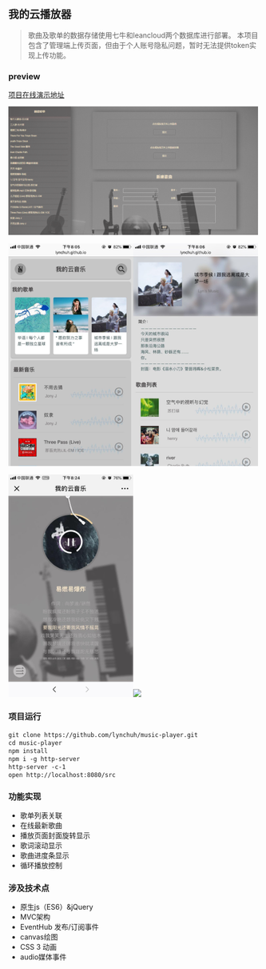 ## 我的云播放器
> 歌曲及歌单的数据存储使用七牛和leancloud两个数据库进行部署。
本项目包含了管理端上传页面，但由于个人账号隐私问题，暂时无法提供token实现上传功能。
### preview
[项目在线演示地址](https://lynchuh.github.io/projectPreview/music-player/)

<img src="./previewImg/admin.png" width="500px"/>

<img src="./previewImg/index.jpg" width="250px"/><img src="./previewImg/songlist.jpg" width="250px"/>

<img src="./previewImg/songPlaying.jpg" width="250px"/><img src="./previewImg/songPlaying.gif" width="250px"/>

### 项目运行
```
git clone https://github.com/lynchuh/music-player.git
cd music-player
npm install
npm i -g http-server 
http-server -c-1
open http://localhost:8080/src
```
### 功能实现
- 歌单列表关联
- 在线最新歌曲
- 播放页面封面旋转显示
- 歌词滚动显示
- 歌曲进度条显示
- 循环播放控制

### 涉及技术点
- 原生js（ES6）&jQuery
- MVC架构
- EventHub 发布/订阅事件
- canvas绘图
- CSS 3 动画
- audio媒体事件
